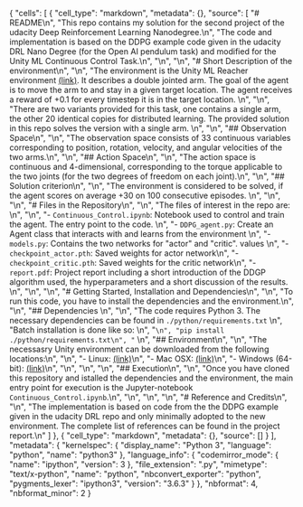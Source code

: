 {
 "cells": [
  {
   "cell_type": "markdown",
   "metadata": {},
   "source": [
    "# README\n",
    "This repo contains my solution for the second project of the udacity Deep Reinforcement Learning Nanodegree.\n",
    "The code and implementation is based on the DDPG example code given in the udacity DRL Nano Degree (for the Open AI pendulum task) and modified for the Unity ML Continuous Control Task.\n",
    "\n",
    "\n",
    "# Short Description of the environment\n",
    "\n",
    "The environment is the Unity ML Reacher environment [(link)](https://github.com/Unity-Technologies/ml-agents/blob/master/docs/Learning-Environment-Examples.md#reacher). It describes a double jointed arm. The goal of the agent is to move the arm to and stay in a given target location. The agent receives a reward of +0.1 for every timestep it is in the target location. \n",
    "\n",
    "There are two variants provided for this task, one contains a single arm, the other 20 identical copies for distributed learning. The provided solution in this repo solves the version with a single arm. \n",
    "\n",
    "## Observation Space\n",
    "\n",
    "The observation space consists of 33 continuous variables corresponding to position, rotation, velocity, and angular velocities of the two arms.\n",
    "\n",
    "## Action Space\n",
    "\n",
    "The action space is continuous and 4-dimensional, corresponding to the torque applicable to the two joints (for the two degrees of freedom on each joint).\n",
    "\n",
    "## Solution criterion\n",
    "\n",
    "The environment is considered to be solved, if the agent scores on average +30 on 100 consecutive episodes. \n",
    "\n",
    "\n",
    "# Files in the Repository\n",
    "\n",
    "The files of interest in the repo are: \n",
    "\n",
    "- `Continuous_Control.ipynb`: Notebook used to control and train the agent. The entry point to the code. \n",
    "- `DDPG_agent.py`: Create an Agent class that interacts with and learns from the environment \n",
    "- `models.py`: Contains the two networks for \"actor\" and \"critic\". values \n",
    "- `checkpoint_actor.pth`: Saved weights for actor network\n",
    "- `checkpoint_critic.pth`: Saved weights for the critic network\n",
    "- `report.pdf`: Project report including a short introduction of the DDGP algorithm used, the hyperparameters and a short discussion of the results. \n",
    "\n",
    "\n",
    "# Getting Started, Installation and Dependencies\n",
    "\n",
    "To run this code, you have to install the dependencies and the environment.\n",
    "\n",
    "## Dependencies  \n",
    "\n",
    "The code requires Python 3. The  necessary dependencies can be found in `./python/requirements.txt` \n",
    "Batch installation is done like so: \n",
    "```\n",
    "pip install ./python/requirements.txt\n",
    "``` \n",
    "## Environment\n",
    "\n",
    "The necessasry Unity environment can be downloaded from the following locations:\n",
    "\n",
    "- Linux: [(link)](https://s3-us-west-1.amazonaws.com/udacity-drlnd/P2/Reacher/one_agent/Reacher_Linux.zip)\n",
    "- Mac OSX: [(link)](https://s3-us-west-1.amazonaws.com/udacity-drlnd/P2/Reacher/one_agent/Reacher.app.zip)\n",
    "- Windows (64-bit): [(link)](https://s3-us-west-1.amazonaws.com/udacity-drlnd/P2/Reacher/one_agent/Reacher_Windows_x86_64.zip)\n",
    "\n",
    "\n",
    "\n",
    "## Execution\n",
    "\n",
    "Once you have cloned this repository and istalled the dependencies and the environment, the main entry point for execution is the Jupyter-notebook `Continuous_Control.ipynb`.\n",
    "\n",
    "\n",
    "\n",
    "# Reference and Credits\n",
    "\n",
    "The implementation is based on code from the the DDPG example given in the udacity DRL repo and only minimally adopted to the new environment. The complete list of references can be found in the project report.\n"
   ]
  },
  {
   "cell_type": "markdown",
   "metadata": {},
   "source": []
  }
 ],
 "metadata": {
  "kernelspec": {
   "display_name": "Python 3",
   "language": "python",
   "name": "python3"
  },
  "language_info": {
   "codemirror_mode": {
    "name": "ipython",
    "version": 3
   },
   "file_extension": ".py",
   "mimetype": "text/x-python",
   "name": "python",
   "nbconvert_exporter": "python",
   "pygments_lexer": "ipython3",
   "version": "3.6.3"
  }
 },
 "nbformat": 4,
 "nbformat_minor": 2
}
